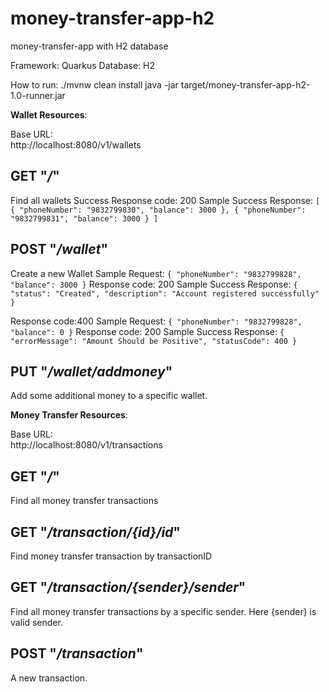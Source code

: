 # money-transfer-app-h2
money-transfer-app with H2 database

Framework: Quarkus
Database: H2


How to run:
./mvnw clean install
java -jar target/money-transfer-app-h2-1.0-runner.jar 


<b>Wallet Resources</b>:

Base URL:<br />
http://localhost:8080/v1/wallets

GET "<i>/</i>"
-
Find all wallets
Success Response code: 200
Sample Success Response:
`
[
    {
        "phoneNumber": "9832799830",
        "balance": 3000
    },
    {
        "phoneNumber": "9832799831",
        "balance": 3000
    }
]
`

POST "<i>/wallet</i>"
-
Create a new Wallet
Sample Request:
`{
	"phoneNumber": "9832799828",
	"balance": 3000
}`
Response code: 200
Sample Success Response:
`{
    "status": "Created",
    "description": "Account registered successfully"
}`

Response code:400
Sample Request:
`{
	"phoneNumber": "9832799828",
	"balance": 0
}`
Response code: 200
Sample Success Response:
`{
    "errorMessage": "Amount Should be Positive",
    "statusCode": 400
}`


PUT "<i>/wallet/addmoney</i>"
-
Add some additional money to a specific wallet.


<b>Money Transfer Resources</b>:

Base URL:<br />
http://localhost:8080/v1/transactions

GET "<i>/</i>"
-
Find all money transfer transactions

GET "<i>/transaction/{id}/id</i>"
-
Find money transfer transaction by transactionID

GET "<i>/transaction/{sender}/sender</i>"
-
Find all money transfer transactions by a specific sender. Here {sender} is valid sender.

POST "<i>/transaction</i>"
-
A new transaction.
